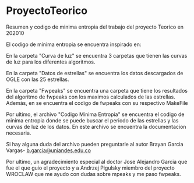 # ProyectoTeorico
Resumen y codigo de minima entropia del trabajo del proyecto Teorico en 202010

El codigo de minima entropia se encuentra inspirado en:

En la carpeta "Curva de luz" se encuentra 3 carpetas que tienen las curvas de luz para los diferentes algoritmos.

En la carpeta "Datos de estrellas" se encuentra los datos descargados de OGLE con las 25 estrellas.

En la carpeta "Fwpeaks" se encuentra una carpeta que tiene los resultados del algoritmo de fwpeaks con los maximos calculados de las estrellas. Además, en se encuentra el codigo de fwpeaks con su respectivo MakeFile

Por ultimo,  el archivo "Codigo Minima Entropia" se encuentra el codigo de minima entropia donde se puede buscar el periodo de las estrellas y las curvas de luz de los datos. En este archivo se encuentra la documentacion necesaria.

Si hay alguna duda del archivo pueden preguntarle al autor Brayan Garcia Vargas- b.garcia@uniandes.edu.co

Por ultimo, un agradecimiento especial al doctor Jose Alejandro Garcia que fue el que guio el proyecto y a Andrzej Pigulsky miembro del proyecto WROCLAW que me ayudo con dudas sobre mpeaks y me paso fwpeaks.
